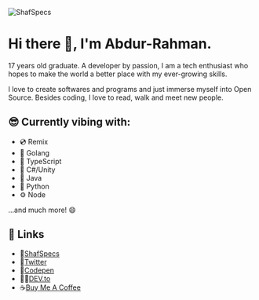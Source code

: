 ![ShafSpecs](https://ucarecdn.com/4293195b-df49-4886-ab16-3b045b3fb185/Freecodecamp.png)

# Hi there 👋, I'm Abdur-Rahman.

17 years old graduate. A developer by passion, I am a tech enthusiast who hopes to make the world a better place with my ever-growing skills.

I love to create softwares and programs and just immerse myself into Open Source. Besides coding, I love to read, walk and meet new people.

## 😎 Currently vibing with:

- 💿 Remix
- 🐻 Golang
- 🧾 TypeScript
- 🎯 C#/Unity
- 🍵 Java
- 🐍 Python
- ⚙ Node

...and much more! 😄

## 🔗 Links

- 🚀[ShafSpecs](https://shafspecs.fly.dev/)
- 🐤[Twitter](https://twitter.com/ShafSpecs)
- 🔳[Codepen](https://codepen.io/Abdur-Rahman73)
- 👩‍💻[DEV.to](https://dev.to/shafspecs)
- ☕[Buy Me A Coffee](https://www.buymeacoffee.com/shafspecs)

<!--
**ShafSpecs/ShafSpecs** is a ✨ _special_ ✨ repository because its `README.md` (this file) appears on your GitHub profile.

Here are some ideas to get you started:

- 🔭 I’m currently working on ...
- 🌱 I’m currently learning ...
- 👯 I’m looking to collaborate on ...
- 🤔 I’m looking for help with ...
- 💬 Ask me about ...
- 📫 How to reach me: ...
- 😄 Pronouns: ...
- ⚡ Fun fact: ...
-->
